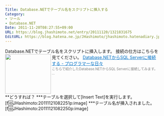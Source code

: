 ```yaml
---
Title: Database.NETでテーブル名をスクリプトに挿入する
Category:
- ツール
- Database.NET
Date: 2011-11-20T08:27:55+09:00
URL: https://blog.jhashimoto.net/entry/20111120/1321831675
EditURL: https://blog.hatena.ne.jp/JHashimoto/jhashimoto.hatenadiary.jp/atom/entry/12921228815717257076
---
```


Database.NETでテーブル名をスクリプトに挿入します。
接続の仕方はこちらを見てください。
<a href="http://d.hatena.ne.jp/JHashimoto/20111116/1321414680" target="_blank" rel="nofollow"><img class="alignleft" align="left" border="0" src="http://capture.heartrails.com/150x130/shadow?http://d.hatena.ne.jp/JHashimoto/20111116/1321414680" alt="" width="150" height="130" /></a><a style="color:#0070C5;" href="http://d.hatena.ne.jp/JHashimoto/20111116/1321414680" target="_blank" rel="nofollow">Database.NETからSQL Serverに接続する - プログラマーな日々</a><a href="http://b.hatena.ne.jp/entry/http://d.hatena.ne.jp/JHashimoto/20111116/1321414680" target="_blank"><img border="0" src="http://b.hatena.ne.jp/entry/image/http://d.hatena.ne.jp/JHashimoto/20111116/1321414680" alt="" /></a><br><span style="color: #808080;font-size: 80%;">こちらで紹介したDatabase.NETからSQL Serverに接続してみます。 ...</span><br style="clear:both;" />
**どうすれば？
***テーブルを選択して[Insert Text]を実行します。
[f:id:JHashimoto:20111121082251p:image]
***テーブル名が挿入されました。
[f:id:JHashimoto:20111121082250p:image]
